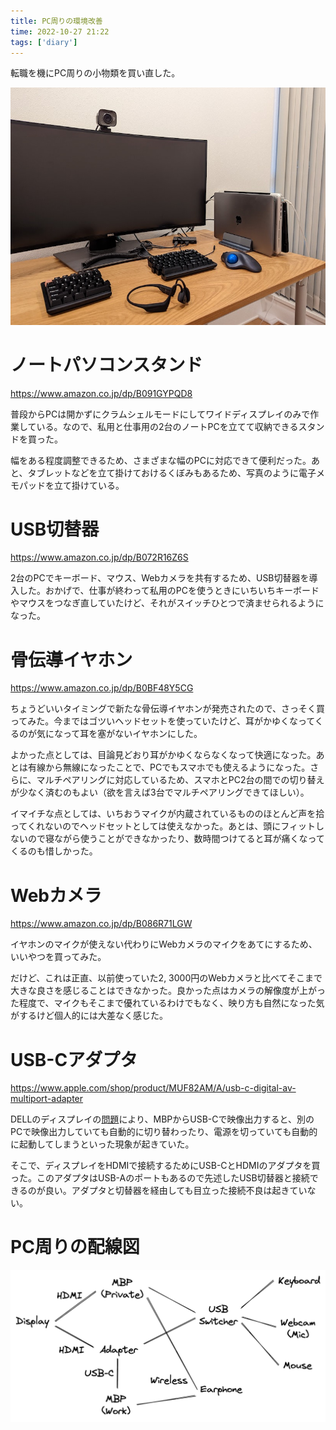 ```yaml
---
title: PC周りの環境改善
time: 2022-10-27 21:22
tags: ['diary']
---
```


転職を機にPC周りの小物類を買い直した。

![デスク](./desk.jpg)

# ノートパソコンスタンド
https://www.amazon.co.jp/dp/B091GYPQD8

普段からPCは開かずにクラムシェルモードにしてワイドディスプレイのみで作業している。なので、私用と仕事用の2台のノートPCを立てて収納できるスタンドを買った。

幅をある程度調整できるため、さまざまな幅のPCに対応できて便利だった。あと、タブレットなどを立て掛けておけるくぼみもあるため、写真のように電子メモパッドを立て掛けている。

# USB切替器
https://www.amazon.co.jp/dp/B072R16Z6S

2台のPCでキーボード、マウス、Webカメラを共有するため、USB切替器を導入した。おかげで、仕事が終わって私用のPCを使うときにいちいちキーボードやマウスをつなぎ直していたけど、それがスイッチひとつで済ませられるようになった。

# 骨伝導イヤホン
https://www.amazon.co.jp/dp/B0BF48Y5CG

ちょうどいいタイミングで新たな骨伝導イヤホンが発売されたので、さっそく買ってみた。今まではゴツいヘッドセットを使っていたけど、耳がかゆくなってくるのが気になって耳を塞がないイヤホンにした。

よかった点としては、目論見どおり耳がかゆくならなくなって快適になった。あとは有線から無線になったことで、PCでもスマホでも使えるようになった。さらに、マルチペアリングに対応しているため、スマホとPC2台の間での切り替えが少なく済むのもよい（欲を言えば3台でマルチペアリングできてほしい）。

イマイチな点としては、いちおうマイクが内蔵されているもののほとんど声を拾ってくれないのでヘッドセットとしては使えなかった。あとは、頭にフィットしないので寝ながら使うことができなかったり、数時間つけてると耳が痛くなってくるのも惜しかった。

# Webカメラ
https://www.amazon.co.jp/dp/B086R71LGW

イヤホンのマイクが使えない代わりにWebカメラのマイクをあてにするため、いいやつを買ってみた。

だけど、これは正直、以前使っていた2, 3000円のWebカメラと比べてそこまで大きな良さを感じることはできなかった。良かった点はカメラの解像度が上がった程度で、マイクもそこまで優れているわけでもなく、映り方も自然になった気がするけど個人的には大差なく感じた。

# USB-Cアダプタ
https://www.apple.com/shop/product/MUF82AM/A/usb-c-digital-av-multiport-adapter

DELLのディスプレイの[問題](https://www.dell.com/support/kbdoc/ja-jp/000132068/power-chime-noise-from-macbook-when-charging-via-usb-c-on-u3419w-or-u3818dw-monitors-while-the-macbook-is-in-sleep-mode)により、MBPからUSB-Cで映像出力すると、別のPCで映像出力していても自動的に切り替わったり、電源を切っていても自動的に起動してしまうといった現象が起きていた。

そこで、ディスプレイをHDMIで接続するためにUSB-CとHDMIのアダプタを買った。このアダプタはUSB-Aのポートもあるので先述したUSB切替器と接続できるのが良い。アダプタと切替器を経由しても目立った接続不良は起きていない。

# PC周りの配線図

![配線図](./wires.png)
